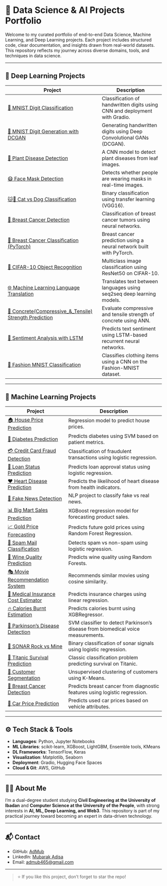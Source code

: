 # 🧠 Data Science & AI Projects Portfolio

Welcome to my curated portfolio of end-to-end Data Science, Machine Learning, and Deep Learning projects. Each project includes structured code, clear documentation, and insights drawn from real-world datasets. This repository reflects my journey across diverse domains, tools, and techniques in data science.

---

## 🔬 Deep Learning Projects

| Project | Description |
|--------|-------------|
| [🧠 MNIST Digit Classification](./Deep_Learning_Projects/MNIST%20Digit%20Handwritten%20Classification) | Classification of handwritten digits using CNN and deployment with Gradio. |
| [🎨 MNIST Digit Generation with DCGAN](./Deep_Learning_Projects/MNIST%20DCGAN) | Generating handwritten digits using Deep Convolutional GANs (DCGAN). |
| [🌿 Plant Disease Detection](./Deep_Learning_Projects/Plant%20Disease%20Prediction%20using%20CNN) | A CNN model to detect plant diseases from leaf images. |
| [😷 Face Mask Detection](./Deep_Learning_Projects/Face%20Mask%20Detection%20using%20CNN) | Detects whether people are wearing masks in real-time images. |
| [🐱🐶 Cat vs Dog Classification](./Deep_Learning_Projects/Cat%20and%20Dog%20Classification%20using%20Transfer%20Learning) | Binary classification using transfer learning (VGG16). |
| [🔬 Breast Cancer Detection](./Deep_Learning_Projects/Breast_Classification%20using%20Neural%20Network) | Classification of breast cancer tumors using neural networks. |
| [🔬 Breast Cancer Classification (PyTorch)](./Deep_Learning_Projects/Breast%20Classification%20with%20PyTorch) | Breast cancer prediction using a neural network built with PyTorch. |
| [🚀 CIFAR-10 Object Recognition](./Deep_Learning_Projects/CIFAR_10_Object_Recognition_using_ResNet50) | Multiclass image classification using ResNet50 on CIFAR-10. |
| [🌐 Machine Learning Language Translation](./Deep_Learning_Projects/Machine_Learning_Language_Translation) | Translates text between languages using seq2seq deep learning models. |
| [🧠 Concrete(Compressive_&_Tensile) Strength Prediction](./Deep_Learning_Projects/Compressive%20&%20Tensile%20Strength%20using%20ANN%20Strength) | Evaluate compressive and tensile strength of concrete using ANN. |
| [📖 Sentiment Analysis with LSTM](./Deep_Learning_Projects/Sentiment%20Analysis%20using%20LSTM) | Predicts text sentiment using LSTM-based recurrent neural networks. |
| [👗 Fashion MNIST Classification](./Deep_Learning_Projects/Fashion%20MNIST%20Image%20Classification) | 	Classifies clothing items using a CNN on the Fashion-MNIST dataset. |


---

## 🤖 Machine Learning Projects

| Project | Description |
|--------|-------------|
| [🏠 House Price Prediction](./Machine_Learning_Projects/House%20Prediction) | Regression model to predict house prices. |
| [🏥 Diabetes Prediction](./Machine_Learning_Projects/Diabetes%20Prediction) | Predicts diabetes using SVM based on patient metrics. |
| [💳 Credit Card Fraud Detection](./Machine_Learning_Projects/Credit%20Card%20Fraud%20Detection) | Classification of fraudulent transactions using logistic regression. |
| [🧾 Loan Status Prediction](./Machine_Learning_Projects/Loan%20Status%20Prediction) | Predicts loan approval status using logistic regression. |
| [❤️ Heart Disease Prediction](./Machine_Learning_Projects/Heart%20Disease%20Prediction) | Predicts the likelihood of heart disease from health indicators. |
| [📰 Fake News Detection](./Machine_Learning_Projects/Fake%20News%20Prediction) | NLP project to classify fake vs real news. |
| [📊 Big Mart Sales Prediction](./Machine_Learning_Projects/Big%20Mart%20Sales%20Prediction) | XGBoost regression model for forecasting product sales. |
| [📈 Gold Price Forecasting](./Machine_Learning_Projects/Gold%20Price%20Prediction) | Predicts future gold prices using Random Forest Regression. |
| [💬 Spam Mail Classification](./Machine_Learning_Projects/Spam%20Mail%20Prediction) | Detects spam vs non-spam using logistic regression. |
| [🍷 Wine Quality Prediction](./Machine_Learning_Projects/Wine%20Prediction) | Predicts wine quality using Random Forests. |
| [🎭 Movie Recommendation System](./Machine_Learning_Projects/Movie%20Recommendation%20System) | Recommends similar movies using cosine similarity. |
| [🧪 Medical Insurance Cost Estimator](./Machine_Learning_Projects/Medical%20Insurance%20Cost%20Prediction) | Predicts insurance charges using linear regression. |
| [🔥 Calories Burnt Estimation](./Machine_Learning_Projects/Calories%20Burnt%20Prediction) | Predicts calories burnt using XGBRegressor. |
| [🧬 Parkinson’s Disease Detection](./Machine_Learning_Projects/Parkinson's%20isease%20Detection) | SVM classifier to detect Parkinson’s disease from biomedical voice measurements. |
| [📡 SONAR Rock vs Mine](./Machine_Learning_Projects/SONAR%20Rock%20vs%20Mine) | Binary classification of sonar signals using logistic regression. |
| [🚢 Titanic Survival Prediction](./Machine_Learning_Projects/Titanic%20Survival%20Prediction) | Classic classification problem predicting survival on Titanic. |
| [👥 Customer Segmentation](./Machine_Learning_Projects/Customer%20Segmentation%20using%20K-Means%20Clustering) | Unsupervised clustering of customers using K-Means. |
| [🎯 Breast Cancer Detection](./Machine_Learning_Projects/Breast%20Cancer%20Classification) | Predicts breast cancer from diagnostic features using logistic regression. |
| [🚗 Car Price Prediction](./Machine_Learning_Projects/Car%20Price%20Prediction) | Predicts used car prices based on vehicle attributes. |

---

## ⚙️ Tech Stack & Tools
- **Languages**: Python, Jupyter Notebooks
- **ML Libraries**: scikit-learn, XGBoost, LightGBM, Ensemble tools, KMeans
- **DL Frameworks**: TensorFlow, Keras
- **Visualization**: Matplotlib, Seaborn
- **Deployment**: Gradio, Hugging Face Spaces
- **Cloud & Git**: AWS, GitHub

---

## 🧑‍💻 About Me
I’m a dual-degree student studying **Civil Engineering at the University of Ibadan** and **Computer Science at the University of the People**, with strong interests in **AI, ML, Deep Learning, and Web3**. This repository is part of my practical journey toward becoming an expert in data-driven technology.

---

## 📬 Contact

- GitHub: [AdMub](https://github.com/AdMub)
- LinkedIn: [Mubarak Adisa](https://www.linkedin.com/in/mubarak-adisa-334a441b6/)
- Email: admub465@gmail.com

---

> ⭐ If you like this project, don’t forget to star the repo!

